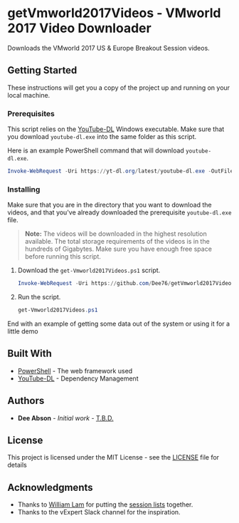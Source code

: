# getVmworld2017Videos - VMworld 2017 Video Downloader

Downloads the VMworld 2017 US & Europe Breakout Session videos.

## Getting Started

These instructions will get you a copy of the project up and running on your local machine.

### Prerequisites

This script relies on the [YouTube-DL](https://rg3.github.io/youtube-dl/) Windows executable. Make sure that you download `youtube-dl.exe` into the same folder as this script. 

Here is an example PowerShell command that will download `youtube-dl.exe`.

```PowerShell
Invoke-WebRequest -Uri https://yt-dl.org/latest/youtube-dl.exe -OutFile youtube-dl.exe
```

### Installing

Make sure that you are in the directory that you want to download the videos,
and that you've already downloaded the prerequisite `youtube-dl.exe` file.

> **Note:** The videos will be downloaded in the highest resolution available.
 The total storage requirements of the videos is in the hundreds of Gigabytes.
 Make sure you have enough free space before running this script.

1. Download the `get-Vmworld2017Videos.ps1` script.

    ```PowerShell
    Invoke-WebRequest -Uri https://github.com/Dee76/getVmworld2017Videos/get-Vmworld2017Videos.ps1 -OutFile get-Vmworld2017Videos.ps1
    ```

2. Run the script.

    ```PowerShell
    get-Vmworld2017Videos.ps1
    ```

End with an example of getting some data out of the system or using it for a little demo

## Built With

* [PowerShell](http://microsoft.com/powershell) - The web framework used
* [YouTube-DL](https://rg3.github.io/youtube-dl/) - Dependency Management

## Authors

* **Dee Abson** - *Initial work* - [T.B.D.](https://teebeedee.org)

## License

This project is licensed under the MIT License - see the [LICENSE](LICENSE) file for details

## Acknowledgments

* Thanks to [William Lam](https://twitter.com/lamw) for putting the [session lists](https://github.com/lamw/vmworld2017-session-urls) together.
* Thanks to the vExpert Slack channel for the inspiration.
